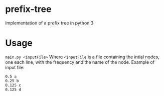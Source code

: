 # prefix-tree
Implementation of a prefix tree in python 3
# Usage
`main.py <inputFile>`
Where `<inputFile` is a file containing the intial nodes, one each line, with the frequency and the name of the node.
Example of input file:
```
0.5 a
0.25 b
0.125 c
0.125 d
```
